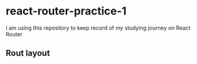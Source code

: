 # react-router-practice-1
I am using this repository to keep record of my studying journey on React Router

## Rout layout

